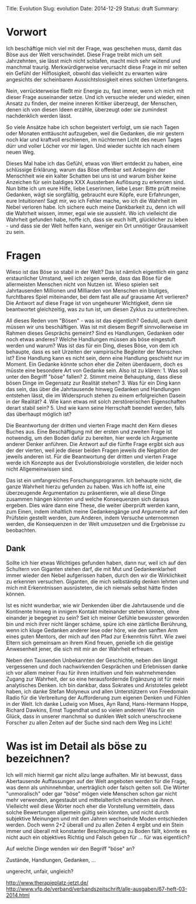 Title: Evolution
Slug: evolution
Date: 2014-12-29
Status: draft
Summary:

# Vorwort

Ich beschäftige mich viel mit der Frage, was geschehen muss, damit das Böse aus der Welt verschwindet. Diese Frage treibt mich um seit Jahrzehnten, sie lässt mich nicht schlafen, macht mich sehr wütend und manchmal traurig. Merkwürdigerweise verursacht diese Frage in mir selten ein Gefühl der Hilflosigkeit, obwohl das vielleicht zu erwarten wäre angesichts der scheinbaren Aussichtslosigkeit eines solchen Unterfangens.

Nein, verrückterweise fließt mir Energie zu, fast immer, wenn ich mich mit dieser Frage auseinander setze. Und ich versuche wieder und wieder, einen Ansatz zu finden, der meine inneren Kritiker überzeugt, der Menschen, denen ich von diesen Ideen erzähle, überzeugt oder sie zumindest nachdenklich werden lässt.

So viele Ansätze habe ich schon begeistert verfolgt, um sie nach Tagen oder Monaten enttäuscht aufzugeben, weil die Gedanken, die mir gestern noch klar und kraftvoll erschienen, im nüchternen Licht des neuen Tages dürr und voller Löcher vor mir lagen. Und wieder suchte ich nach einem neuen Weg.

Dieses Mal habe ich das Gefühl, etwas von Wert entdeckt zu haben, eine schlüssige Erklärung, warum das Böse offenbar seit Anbeginn der Menschheit wie ein kalter Schatten bei uns ist und warum bisher keine Anzeichen für sein baldiges XXX Aussterben Auflösung zu erkennen sind. Nun bitte ich um eure Hilfe, liebe Leserinnen, liebe Leser: Bitte prüft meine Gedanken, wägt sie sorgfältig, gebraucht eure Köpfe, eure Erfahrungen, eure Intuitionen! Sagt mir, wo ich Fehler mache, wo ich die Wahrheit im Nebel verloren habe. Ich sichere euch meine Dankbarkeit zu, denn ich will die Wahrheit wissen, immer, egal wie sie aussieht. Wo ich vielleicht die Wahrheit gefunden habe, hoffe ich, dass sie euch hilft, glücklicher zu leben - und dass sie der Welt helfen kann, weniger ein Ort unnötiger Grausamkeit zu sein.

# Fragen

Wieso ist das Böse so stabil in der Welt? Das ist nämlich eigentlich ein ganz erstaunlicher Umstand, weil ich zeigen werde, dass das Böse für die allermeisten Menschen nicht von Nutzen ist. Wieso spielen seit Jahrtausenden Millionen und Milliarden von Menschen ein blutiges, furchtbares Spiel miteinander, bei dem fast alle auf grausame Art verlieren? Die Antwort auf diese Frage ist von ungeheurer Wichtigkeit, denn sie beantwortet gleichzeitig, was zu tun ist, um diesen Zyklus zu unterbrechen.

All dieses Reden vom "Bösen" - was ist das eigentlich? Geduld, auch damit müssen wir uns beschäftigen. Was ist mit diesem Begriff sinnvollerweise im Rahmen dieses Gesprächs gemeint? Sind es Handlungen, Gedanken oder noch etwas anderes? Welche Handlungen müssen als böse eingestuft werden und warum? Was ist das für ein Ding, dieses Böse, von dem ich behaupte, dass es seit Urzeiten der vampirische Begleiter der Menschen ist? Eine Handlung kann es nicht sein, denn eine Handlung geschieht nur im Moment. Ein Gedanke könnte schon eher die Zeiten überdauern, doch es müsste eine besondere Art von Gedanke sein. Also ist zu klären: 1. Was soll unter den Begriff "böse" fallen? 2. Stimmt meine Behauptung, dass diese bösen Dinge im Gegensatz zur Realität stehen? 3. Was für ein Ding kann das sein, das über die Jahrtausende hinweg Gedanken und Handlungen entstehen lässt, die im Widerspruch stehen zu einem erfolgreichen Dasein in der Realität? 4. Wie kann etwas mit solch zerstörerischen Eigenschaften derart stabil sein? 5. Und wie kann seine Herrschaft beendet werden, falls das überhaupt möglich ist?

Die Beantwortung der dritten und vierten Frage macht den Kern dieses Buches aus. Eine Beschäftigung mit der ersten und zweiten Frage ist notwendig, um den Boden dafür zu bereiten, hier werde ich Argumente anderer Denker anführen. Die Antwort auf die fünfte Frage ergibt sich aus der der vierten, weil jede dieser beiden Fragen jeweils die Negation der jeweils anderen ist. Für die Beantwortung der dritten und vierten Frage werde ich Konzepte aus der Evolutionsbiologie vorstellen, die leider noch nicht Allgemeinwissen sind.

Das ist ein umfangreiches Forschungsprogramm. Ich behaupte nicht, die ganze Wahrheit hierzu gefunden zu haben. Was ich hoffe ist, eine überzeugende Argumentation zu präsentieren, wie all diese Dinge zusammen hängen könnten und welche Konsequenzen sich daraus ergeben. Dies wäre dann eine These, die weiter überprüft werden kann, zum Einen, indem inhaltlich meine Gedankengänge und Argumente auf den Prüfstein gestellt werden, zum Anderen, indem Versuche unternommen werden, die Konsequenzen in der Welt umzusetzen und die Ergebnisse zu beobachten.

## Dank

Sollte ich hier etwas Wichtiges gefunden haben, dann nur, weil ich auf den Schultern von Giganten stehen darf, die mit Mut und Gedankenklarheit immer wieder den Nebel aufgerissen haben, durch den wir die Wirklichkeit zu erkennen versuchen. Giganten, die mich selbständig denken lehrten und mich mit Erkenntnissen ausrüsteten, die ich niemals selbst hätte finden können.

Ist es nicht wunderbar, wie wir Denkenden über die Jahrtausende und die Kontinente hinweg in innigem Kontakt miteinander stehen können, ohne einander je begegnet zu sein? Seit ich meiner Gefühle bewusster geworden bin und mich ihrer nicht länger schäme, spüre ich eine zärtliche Berührung, wenn ich kluge Gedanken anderer lese oder höre, wie den sanften Arm eines guten Mentors, der mich auf den Pfad zur Erkenntnis führt. Wie zwei Eltern sich gemeinsam an ihrem Kind freuen, genieße ich die geistige Anwesenheit jener, die sich mit mir an der Wahrheit erfreuen.

Neben den Tausenden Unbekannten der Geschichte, neben den längst vergessenen und doch nachwirkenden Gesprächen und Erlebnissen danke ich vor allem meiner Frau für ihren intuitiven und fein wahrnehmenden Zugang zur Wahrheit, der so eine herausfordernde Ergänzung ist für mein analytisches Denken. Ich bin dankbar, dass Sokrates und Aristoteles gelebt haben, ich danke Stefan Molyneux und allen Unterstützern von Freedomain Radio für die Verbreitung der Aufforderung zum eigenen Denken und Fühlen in der Welt. Ich danke Ludwig von Mises, Ayn Rand, Hans-Hermann Hoppe, Richard Dawkins, Ernst Tugendhat und so vielen anderen! Was für ein Glück, dass in unserer manchmal so dunklen Welt solch unerschrockene Forscher zu allen Zeiten auf der Suche sind nach dem Weg ins Licht!

# Was ist im Detail als böse zu bezeichnen?

Ich will mich hiermit gar nicht allzu lange aufhalten. Mir ist bewusst, dass Abertausende Auffassungen auf der Welt angeboten werden für die Frage, was denn als unhinnehmbar, unerträglich oder falsch gelten soll. Die Wörter "unmoralisch" oder gar "böse" mögen viele Menschen schon gar nicht mehr verwenden, angestaubt und mittelalterlich erscheinen sie ihnen. Vielleicht weil diese Wörter noch eher die Vorstellung vermitteln, dass solche Bewertungen allgemein gültig sein könnten, und nicht durch subjektive Meinungen und mit den Jahren wechselnde Moden entschieden werden. Doch wenn 2+2 überall und zu allen Zeiten 4 ergíbt und ein Stein immer und überall mit konstanter Beschleunigung zu Boden fällt, könnte es nicht auch ein objektives Richtig und Falsch geben für ... für was eigentlich?

Auf welche Dinge wenden wir den Begriff "böse" an? 

Zustände, Handlungen, Gedanken, ...

ungerecht, unfair, ungleich?

http://www.therapieplatz-jetzt.de/
http://www.vfp.de/verband/verbandszeitschrift/alle-ausgaben/67-heft-03-2014.html


